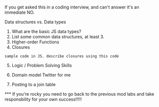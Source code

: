 If you get asked this in a coding interview, and can't answer it's an immediate NO. 


Data structures vs. Data types


1. What are the basic JS data types?
2. List some common data structures, at least 3. 
3. Higher-order Functions 
4. Closures 
```
sample code in JS. describe closures using this code 
```

5. Logic / Problem Solving Skills 


6. Domain model Twitter for me 


7. Posting to a join table 



*** If you're rocky you need to go back to the previous mod labs and take responsbility for your own success!!!!!